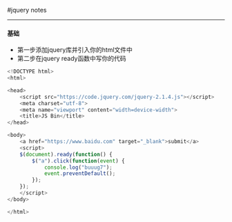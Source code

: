 #jquery notes
***
#### 基础
- 第一步添加jquery库并引入你的html文件中  
- 第二步在jquery ready函数中写你的代码
```javascript
<!DOCTYPE html>
<html>

<head>
    <script src="https://code.jquery.com/jquery-2.1.4.js"></script>
    <meta charset="utf-8">
    <meta name="viewport" content="width=device-width">
    <title>JS Bin</title>
</head>

<body>
    <a href="https://www.baidu.com" target="_blank">submit</a>
    <script>
    $(document).ready(function() {
        $("a").click(function(event) {
            console.log("buuug7");
            event.preventDefault();
        });
    });
    </script>
</body>

</html>

```
